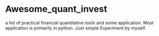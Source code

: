 # Awesome_quant_invest
a list of practical financial quantitative tools and some application.
Most application is primarily in python.
Just simple Experiment by myself.

